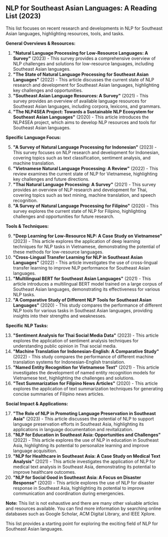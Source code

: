 ## NLP for Southeast Asian Languages: A Reading List (2023)

This list focuses on recent research and developments in NLP for Southeast Asian languages, highlighting resources, tools, and tasks. 

**General Overviews & Resources:**

1. **"Natural Language Processing for Low-Resource Languages: A Survey"** (2023) - This survey provides a comprehensive overview of NLP challenges and solutions for low-resource languages, including Southeast Asian languages.
2. **"The State of Natural Language Processing for Southeast Asian Languages"** (2022) - This article discusses the current state of NLP research and development for Southeast Asian languages, highlighting key challenges and opportunities.
3. **"Southeast Asian Language Resources: A Survey"** (2021) - This survey provides an overview of available language resources for Southeast Asian languages, including corpora, lexicons, and grammars.
4. **"The NLP4SEA Project: Towards a Sustainable NLP Ecosystem for Southeast Asian Languages"** (2020) - This article introduces the NLP4SEA project, which aims to develop NLP resources and tools for Southeast Asian languages.

**Specific Language Focus:**

5. **"A Survey of Natural Language Processing for Indonesian"** (2023) - This survey focuses on NLP research and development for Indonesian, covering topics such as text classification, sentiment analysis, and machine translation.
6. **"Vietnamese Natural Language Processing: A Review"** (2022) - This review examines the current state of NLP for Vietnamese, highlighting key challenges and future directions.
7. **"Thai Natural Language Processing: A Survey"** (2021) - This survey provides an overview of NLP research and development for Thai, covering topics such as text mining, machine translation, and speech recognition.
8. **"A Survey of Natural Language Processing for Filipino"** (2020) - This survey explores the current state of NLP for Filipino, highlighting challenges and opportunities for future research.

**Tools & Techniques:**

9. **"Deep Learning for Low-Resource NLP: A Case Study on Vietnamese"** (2023) - This article explores the application of deep learning techniques for NLP tasks in Vietnamese, demonstrating the potential of these methods for low-resource languages.
10. **"Cross-Lingual Transfer Learning for NLP in Southeast Asian Languages"** (2022) - This article investigates the use of cross-lingual transfer learning to improve NLP performance for Southeast Asian languages.
11. **"Multilingual BERT for Southeast Asian Languages"** (2021) - This article introduces a multilingual BERT model trained on a large corpus of Southeast Asian languages, demonstrating its effectiveness for various NLP tasks.
12. **"A Comparative Study of Different NLP Tools for Southeast Asian Languages"** (2020) - This study compares the performance of different NLP tools for various tasks in Southeast Asian languages, providing insights into their strengths and weaknesses.

**Specific NLP Tasks:**

13. **"Sentiment Analysis for Thai Social Media Data"** (2023) - This article explores the application of sentiment analysis techniques for understanding public opinion in Thai social media.
14. **"Machine Translation for Indonesian-English: A Comparative Study"** (2022) - This study compares the performance of different machine translation systems for Indonesian-English translation.
15. **"Named Entity Recognition for Vietnamese Text"** (2021) - This article investigates the development of named entity recognition models for Vietnamese text, highlighting the challenges and solutions.
16. **"Text Summarization for Filipino News Articles"** (2020) - This article explores the application of text summarization techniques for generating concise summaries of Filipino news articles.

**Social Impact & Applications:**

17. **"The Role of NLP in Promoting Language Preservation in Southeast Asia"** (2023) - This article discusses the potential of NLP to support language preservation efforts in Southeast Asia, highlighting its applications in language documentation and revitalization.
18. **"NLP for Education in Southeast Asia: Opportunities and Challenges"** (2022) - This article explores the use of NLP in education in Southeast Asia, highlighting its potential to personalize learning and improve language acquisition.
19. **"NLP for Healthcare in Southeast Asia: A Case Study on Medical Text Analysis"** (2021) - This article investigates the application of NLP for medical text analysis in Southeast Asia, demonstrating its potential to improve healthcare outcomes.
20. **"NLP for Social Good in Southeast Asia: A Focus on Disaster Response"** (2020) - This article explores the use of NLP for disaster response in Southeast Asia, highlighting its potential to improve communication and coordination during emergencies.

**Note:** This list is not exhaustive and there are many other valuable articles and resources available. You can find more information by searching online databases such as Google Scholar, ACM Digital Library, and IEEE Xplore. 

This list provides a starting point for exploring the exciting field of NLP for Southeast Asian languages.